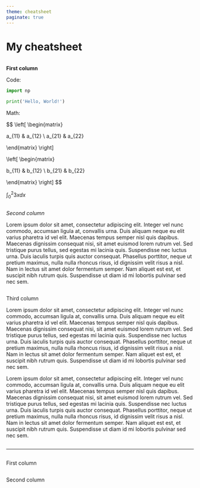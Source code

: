 ```yaml
---
theme: cheatsheet
paginate: true
---
```

# My cheatsheet

<div class="multiple-columns">
<div class="column">

**First column**

Code:

```python
import np

print('Hello, World!')
```

Math:

$$
\left[ \begin{matrix}

a_{11} & a_{12} \\
a_{21} & a_{22}

\end{matrix} \right]

\left[ \begin{matrix}

b_{11} & b_{12} \\
b_{21} & b_{22}

\end{matrix} \right]
$$

$\int_0^2 3x dx$

</div>
<div class="column">

_Second column_

Lorem ipsum dolor sit amet, consectetur adipiscing elit. Integer vel nunc commodo, accumsan ligula at, convallis urna. Duis aliquam neque eu elit varius pharetra id vel elit. Maecenas tempus semper nisl quis dapibus. Maecenas dignissim consequat nisi, sit amet euismod lorem rutrum vel. Sed tristique purus tellus, sed egestas mi lacinia quis. Suspendisse nec luctus urna. Duis iaculis turpis quis auctor consequat. Phasellus porttitor, neque ut pretium maximus, nulla nulla rhoncus risus, id dignissim velit risus a nisl. Nam in lectus sit amet dolor fermentum semper. Nam aliquet est est, et suscipit nibh rutrum quis. Suspendisse ut diam id mi lobortis pulvinar sed nec sem.

</div>
<div class="column">

Third column

Lorem ipsum dolor sit amet, consectetur adipiscing elit. Integer vel nunc commodo, accumsan ligula at, convallis urna. Duis aliquam neque eu elit varius pharetra id vel elit. Maecenas tempus semper nisl quis dapibus. Maecenas dignissim consequat nisi, sit amet euismod lorem rutrum vel. Sed tristique purus tellus, sed egestas mi lacinia quis. Suspendisse nec luctus urna. Duis iaculis turpis quis auctor consequat. Phasellus porttitor, neque ut pretium maximus, nulla nulla rhoncus risus, id dignissim velit risus a nisl. Nam in lectus sit amet dolor fermentum semper. Nam aliquet est est, et suscipit nibh rutrum quis. Suspendisse ut diam id mi lobortis pulvinar sed nec sem.

Lorem ipsum dolor sit amet, consectetur adipiscing elit. Integer vel nunc commodo, accumsan ligula at, convallis urna. Duis aliquam neque eu elit varius pharetra id vel elit. Maecenas tempus semper nisl quis dapibus. Maecenas dignissim consequat nisi, sit amet euismod lorem rutrum vel. Sed tristique purus tellus, sed egestas mi lacinia quis. Suspendisse nec luctus urna. Duis iaculis turpis quis auctor consequat. Phasellus porttitor, neque ut pretium maximus, nulla nulla rhoncus risus, id dignissim velit risus a nisl. Nam in lectus sit amet dolor fermentum semper. Nam aliquet est est, et suscipit nibh rutrum quis. Suspendisse ut diam id mi lobortis pulvinar sed nec sem.

</div>
</div>

---

<div class="multiple-columns">
<div class="column">

First column

</div>
<div class="column">

Second column

</div>
</div>
